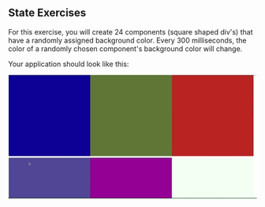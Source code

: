 ## State Exercises

For this exercise, you will create 24 components (square shaped div's) that have a randomly assigned background color. Every 300 milliseconds, the color of a randomly chosen component's background color will change.

Your application should look like this:

![Random Colors](./clickcolors.gif)